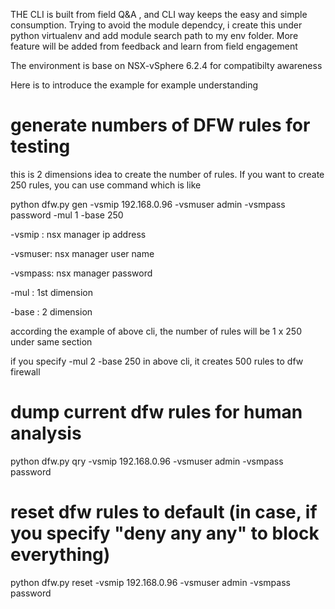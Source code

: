 THE CLI is built from field Q&A , and CLI way keeps the easy and simple consumption. 
Trying to avoid the module dependcy, i create this under python virtualenv and add
module search path to my env folder. More feature will be added from feedback and learn
from field engagement

The environment is base on NSX-vSphere 6.2.4 for compatibilty awareness  

Here is to introduce the example for example understanding 

# generate numbers of DFW rules for testing 
this is 2 dimensions idea to create the number of rules. 
If you want to create 250 rules, you can use command which is like 

python dfw.py gen -vsmip 192.168.0.96 -vsmuser admin -vsmpass password -mul 1 -base 250

-vsmip : nsx manager ip address

-vsmuser: nsx manager user name 

-vsmpass: nsx manager password 

-mul : 1st dimension 

-base : 2 dimension 

according the example of above cli,
the number of rules will be 1 x 250 under same section 

if you specify -mul 2 -base 250 in above cli, it creates 500 rules to dfw firewall 

# dump current dfw rules for human analysis 

python dfw.py qry -vsmip 192.168.0.96 -vsmuser admin -vsmpass password

# reset dfw rules to default (in case, if you specify "deny any any" to block everything)

python dfw.py reset -vsmip 192.168.0.96 -vsmuser admin -vsmpass password
